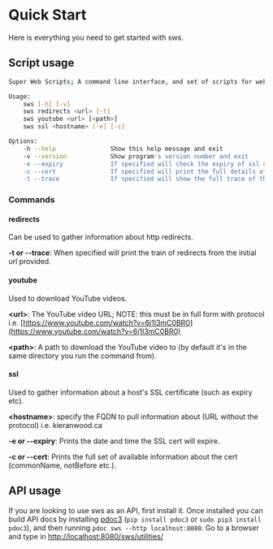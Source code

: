 # Quick Start

Here is everything you need to get started with sws.



## Script usage

```bash
Super Web Scripts; A command line interface, and set of scripts for web tasks.

Usage:
    sws [-h] [-v]
    sws redirects <url> [-t]
    sws youtube <url> [<path>]
    sws ssl <hostname> [-e] [-c]

Options:
    -h --help               Show this help message and exit
    -v --version            Show program's version number and exit
    -e --expiry             If specified will check the expiry of ssl cert/domain
    -c --cert               If specified will print the full details of the SSL cert
    -t --trace              If specified will show the full trace of the provided url
```



### Commands



#### redirects

Can be used to gather information about http redirects.



**-t or --trace**: When specified will print the train of redirects from the initial url provided. 



#### youtube

Used to download YouTube videos.



**\<url\>**: The YouTube video URL; NOTE: this must be in full form with protocol i.e. [https://www.youtube.com/watch?v=6j1I3mC0BR0](https://www.youtube.com/watch?v=6j1I3mC0BR0)



**\<path\>**: A path to download the YouTube video to (by default it's in the same directory you run the command from).



#### ssl

Used to gather information about a host's SSL certificate (such as expiry etc).



**\<hostname\>**: specify the FQDN to pull information about (URL without the protocol) i.e. kieranwood.ca



**-e or --expiry**: Prints the date and time the SSL cert will expire. 



**-c or --cert**: Prints the full set of available information about the cert (commonName, notBefore etc.). 



## API usage

If you are looking to use sws as an API, first install it. Once installed you can build API docs by installing [pdoc3](https://pdoc3.github.io/pdoc/) (```pip install pdoc3``` or ```sudo pip3 install pdoc3```), and then running ```pdoc sws --http localhost:8080```. Go to a browser and type in [http://localhost:8080/sws/utilities/](http://localhost:8080/sws/utilities/)

